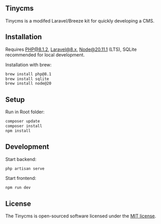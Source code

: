 ## Tinycms

Tinycms is a modifed Laravel/Breeze kit for quickly developing a CMS.

## Installation

Requires PHP@8.1.2, Laravel@8.x, Node@20.11.1 (LTS), SQLite recommended for local development.

Installation with brew:
```bash
brew install php@8.1
brew install sqlite
brew install node@20
```

## Setup

Run in Root folder:
```bash
composer update
composer install
npm install
```

## Development

Start backend:
```bash
php artisan serve
```

Start frontend:
```bash
npm run dev
```

## License

The Tinycms is open-sourced software licensed under the [MIT license](https://opensource.org/licenses/MIT).

